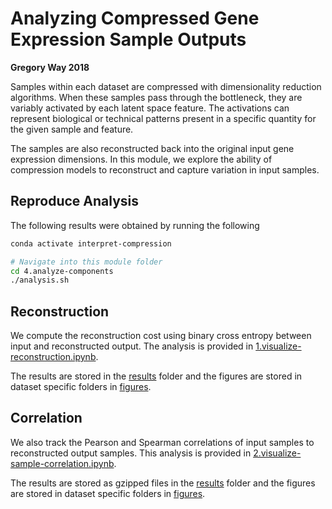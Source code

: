 # Analyzing Compressed Gene Expression Sample Outputs

**Gregory Way 2018**

Samples within each dataset are compressed with dimensionality reduction algorithms.
When these samples pass through the bottleneck, they are variably activated by each latent space feature.
The activations can represent biological or technical patterns present in a specific quantity for the given sample and feature.

The samples are also reconstructed back into the original input gene expression dimensions.
In this module, we explore the ability of compression models to reconstruct and capture variation in input samples.

## Reproduce Analysis

The following results were obtained by running the following

```bash
conda activate interpret-compression

# Navigate into this module folder
cd 4.analyze-components
./analysis.sh
```

## Reconstruction

We compute the reconstruction cost using binary cross entropy between input and reconstructed output.
The analysis is provided in [1.visualize-reconstruction.ipynb](1.visualize-reconstruction.ipynb).

The results are stored in the [results](results/) folder and the figures are stored in dataset specific folders in [figures](figures/).

## Correlation

We also track the Pearson and Spearman correlations of input samples to reconstructed output samples.
This analysis is provided in [2.visualize-sample-correlation.ipynb](2.visualize-sample-correlation.ipynb).

The results are stored as gzipped files in the [results](results/) folder and the figures are stored in dataset specific folders in [figures](figures/).
